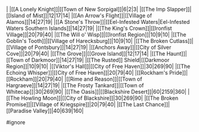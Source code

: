|
|[[A Lonely Knight]]|[[Town of New Sorpigal]]|6|2|3|
|[[The Imp Slapper]]|[[Island of Mist]]|12|17|14|
|[[An Arrow's Flight]]|[[Village of Alamos]]|14|27|19|
|[[A Stone's Throw]]|[[Eel-Infested Waters\|Eel-Infested Waters Southern Islands]]|14|27|19|
|[[The King's Crown]]|[[Ironfist Village]]|20|79|40|
|[[The Will o' Wisp]]|[[Ironfist Region]]|10|9|10|
|[[The Goblin's Tooth]]|[[Village of Harecksburg]]|10|9|10|
|[[The Broken Cutlass]]|[[Village of Pontsbury]]|14|27|19|
|[[Anchors Away]]|[[City of Silver Cove]]|20|79|40|
|[[The Grove]]|[[Grove Island]]|12|17|14|
|[[The Haunt]]|[[Town of Darkmoor]]|14|27|19|
|[[The Rusted]] Shield|[[Darkmoor Region]]|10|9|10|
|[[Viktor's Hall]]|[[City of Free Haven]]|30|269|90|
|[[The Echoing Whisper]]|[[City of Free Haven]]|20|79|40|
|[[Rockham's Pride]]|[[Rockham]]|20|79|40|
|[[Rime and Reason]]|[[Town of Hargraeve]]|14|27|19|
|[[The Frosty Tankard]]|[[Town of Whitecap]]|30|269|90|
|[[The Oasis]]|[[Blackshire Desert]]|60|2159|360|
|[[The Howling Moon]]|[[City of Blackshire]]|30|269|90|
|[[The Broken Promise]]|[[Village of Kriegspire]]|20|79|40|
|[[The Last Chance]]|[[Paradise Valley]]|40|639|160|

#ignore